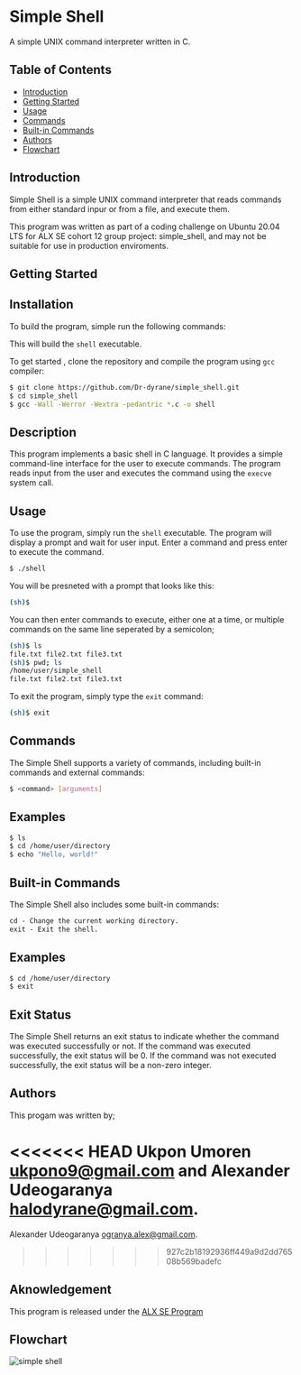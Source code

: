 # Simple Shell

A simple UNIX command interpreter written in C.

## Table of Contents

- [Introduction](#introduction)
- [Getting Started](#getting-started)
- [Usage](#usage)
- [Commands](#commands)
- [Built-in Commands](#built-in-commands)
- [Authors](#authors)
- [Flowchart](#flowchart)

## Introduction

Simple Shell is a simple UNIX command interpreter that reads commands from either standard inpur or from a file, and execute them.

This program was written as part of a coding challenge on Ubuntu 20.04 LTS for ALX SE cohort 12 group project: simple\_shell, and may not be suitable for use in production enviroments.

## Getting Started

## Installation

To build the program, simple run the following commands:

This will build the `shell` executable.

To get started , clone the repository and compile the program using `gcc` compiler:

```bash
$ git clone https://github.com/Dr-dyrane/simple_shell.git
$ cd simple_shell
$ gcc -Wall -Werror -Wextra -pedantric *.c -o shell
```

## Description

This program implements a basic shell in C language. It provides a simple command-line interface for the user to execute commands. The program reads input from the user and executes the command using the `execve` system call.

## Usage

To use the program, simply run the `shell` executable. The program will display a prompt and wait for user input. Enter a command and press enter to execute the command.

```bash
$ ./shell
```

You will be presneted with a prompt that looks like this:

```bash
(sh)$
```
You can then enter commands to execute, either one at a time, or multiple commands on the same line seperated by a semicolon;

```bash
(sh)$ ls
file.txt file2.txt file3.txt
(sh)$ pwd; ls
/home/user/simple_shell
file.txt file2.txt file3.txt
```

To exit the program, simply type the `exit` command:

```bash
(sh)$ exit
```

## Commands

The Simple Shell supports a variety of commands, including built-in commands and external commands:

```bash
$ <command> [arguments]
```

## Examples

```bash
$ ls
$ cd /home/user/directory
$ echo "Hello, world!"
```

## Built-in Commands

The Simple Shell also includes some built-in commands:

```txt
cd - Change the current working directory.
exit - Exit the shell.
```

## Examples

```bash
$ cd /home/user/directory
$ exit
```

## Exit Status

The Simple Shell returns an exit status to indicate whether the command was executed successfully or not. If the command was executed successfully, the exit status will be 0. If the command was not executed successfully, the exit status will be a non-zero integer.

## Authors

This progam was written by;

<<<<<<< HEAD
Ukpon Umoren [<ukpono9@gmail.com>](https://github.com/ukeremi) and
Alexander Udeogaranya [<halodyrane@gmail.com>](https://github.com/Dr-dyrane).
=======
Alexander Udeogaranya [<ogranya.alex@gmail.com>](https://github.com/Dr-dyrane).
>>>>>>> 927c2b18192936ff449a9d2dd76508b569badefc

## Aknowledgement

This program is released under the [ALX SE Program](https://www.alxafrica.com/software-engineering/)

## Flowchart

![simple shell](https://user-images.githubusercontent.com/115133529/234009678-90eae536-26f3-4ee5-b0ba-4f1eb5fe1549.png)

